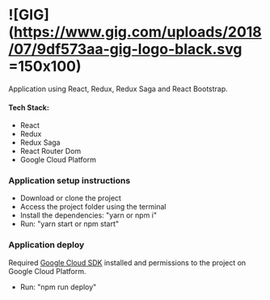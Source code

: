 # ![GIG](https://www.gig.com/uploads/2018/07/9df573aa-gig-logo-black.svg =150x100)

Application using React, Redux, Redux Saga and React Bootstrap.

#### Tech Stack:

-   React
-   Redux
-   Redux Saga
-   React Router Dom
-   Google Cloud Platform

### Application setup instructions

-   Download or clone the project
-   Access the project folder using the terminal
-   Install the dependencies: "yarn or npm i"
-   Run: "yarn start or npm start"

### Application deploy

Required [Google Cloud SDK](https://cloud.google.com/sdk/docs/) installed and permissions to the project on Google Cloud Platform.

-   Run: "npm run deploy"
